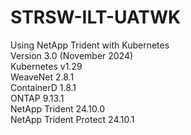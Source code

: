 # STRSW-ILT-UATWK
Using NetApp Trident with Kubernetes <br />
Version 3.0 (November 2024) <br />
Kubernetes v1.29  <br />
WeaveNet 2.8.1 <br />
ContainerD 1.8.1 <br />
ONTAP 9.13.1 <br />
NetApp Trident 24.10.0 <br />
NetApp Trident Protect 24.10.1 <br />
